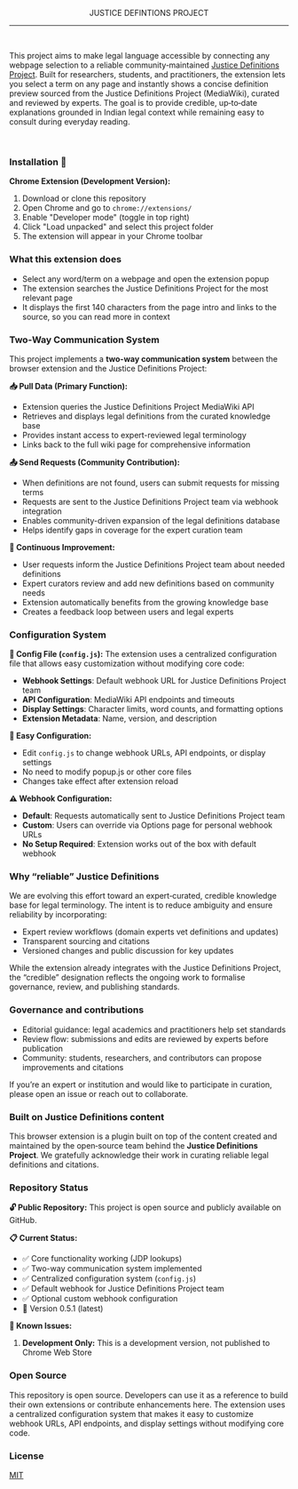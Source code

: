 <p align="center">JUSTICE DEFINTIONS PROJECT</p>

---

<br>

<p>
This project aims to make legal language accessible by connecting any webpage selection to a reliable community‑maintained <a href="https://jdc-definitions.wikibase.wiki/wiki/The_Justice_Definitions_Project">Justice Definitions Project</a>. Built for researchers, students, and practitioners, the extension lets you select a term on any page and instantly shows a concise
definition preview sourced from the Justice Definitions Project (MediaWiki), curated and reviewed
by experts. The goal is to provide credible, up‑to‑date explanations
grounded in Indian legal context while remaining easy to consult during everyday reading.
</p>
  
<br>


### Installation 🧩

**Chrome Extension (Development Version):**
1. Download or clone this repository
2. Open Chrome and go to `chrome://extensions/`
3. Enable "Developer mode" (toggle in top right)
4. Click "Load unpacked" and select this project folder
5. The extension will appear in your Chrome toolbar

### What this extension does

- Select any word/term on a webpage and open the extension popup
- The extension searches the Justice Definitions Project for the most relevant page
- It displays the first 140 characters from the page intro and links to the source, so you can read more in context

### Two-Way Communication System

This project implements a **two-way communication system** between the browser extension and the Justice Definitions Project:

**📥 Pull Data (Primary Function):**
- Extension queries the Justice Definitions Project MediaWiki API
- Retrieves and displays legal definitions from the curated knowledge base
- Provides instant access to expert-reviewed legal terminology
- Links back to the full wiki page for comprehensive information

**📤 Send Requests (Community Contribution):**
- When definitions are not found, users can submit requests for missing terms
- Requests are sent to the Justice Definitions Project team via webhook integration
- Enables community-driven expansion of the legal definitions database
- Helps identify gaps in coverage for the expert curation team

**🔄 Continuous Improvement:**
- User requests inform the Justice Definitions Project team about needed definitions
- Expert curators review and add new definitions based on community needs
- Extension automatically benefits from the growing knowledge base
- Creates a feedback loop between users and legal experts

### Configuration System

**📁 Config File (`config.js`):**
The extension uses a centralized configuration file that allows easy customization without modifying core code:

- **Webhook Settings**: Default webhook URL for Justice Definitions Project team
- **API Configuration**: MediaWiki API endpoints and timeouts
- **Display Settings**: Character limits, word counts, and formatting options
- **Extension Metadata**: Name, version, and description

**🔧 Easy Configuration:**
- Edit `config.js` to change webhook URLs, API endpoints, or display settings
- No need to modify popup.js or other core files
- Changes take effect after extension reload

**⚠️ Webhook Configuration:**
- **Default**: Requests automatically sent to Justice Definitions Project team
- **Custom**: Users can override via Options page for personal webhook URLs
- **No Setup Required**: Extension works out of the box with default webhook

### Why “reliable” Justice Definitions

We are evolving this effort toward an expert‑curated, credible knowledge base for legal terminology.
The intent is to reduce ambiguity and ensure reliability by incorporating:

- Expert review workflows (domain experts vet definitions and updates)
- Transparent sourcing and citations
- Versioned changes and public discussion for key updates

While the extension already integrates with the Justice Definitions Project, the “credible”
designation reflects the ongoing work to formalise governance, review, and publishing standards.

### Governance and contributions

- Editorial guidance: legal academics and practitioners help set standards
- Review flow: submissions and edits are reviewed by experts before publication
- Community: students, researchers, and contributors can propose improvements and citations

If you’re an expert or institution and would like to participate in curation,
please open an issue or reach out to collaborate.

### Built on Justice Definitions content

This browser extension is a plugin built on top of the content created and maintained by the open‑source team behind the **Justice Definitions Project**. We gratefully acknowledge their work in curating reliable legal definitions and citations.

### Repository Status

**🔓 Public Repository:** This project is open source and publicly available on GitHub.

**📋 Current Status:**
- ✅ Core functionality working (JDP lookups)
- ✅ Two-way communication system implemented
- ✅ Centralized configuration system (`config.js`)
- ✅ Default webhook for Justice Definitions Project team
- ✅ Optional custom webhook configuration
- 🔄 Version 0.5.1 (latest)

**🐛 Known Issues:**
1. **Development Only:** This is a development version, not published to Chrome Web Store

### Open Source

This repository is open source. Developers can use it as a reference to build their own extensions
or contribute enhancements here. The extension uses a centralized configuration system that makes
it easy to customize webhook URLs, API endpoints, and display settings without modifying core code.

### License

[MIT](LICENSE)


 
